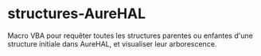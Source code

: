 # structures-AureHAL
Macro VBA pour requêter toutes les structures parentes ou enfantes d'une structure initiale dans AureHAL, et visualiser leur arborescence.
